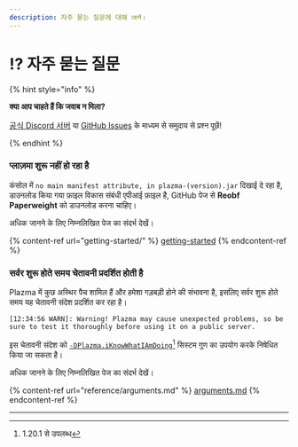 ```yaml
---
description: 자주 묻는 질문에 대해 जानें।
---
```


# ⁉️ 자주 묻는 질문

{% hint style="info" %}

**क्या आप चाहते हैं कि जवाब न मिला?**

[공식 Discord 서버](https://discord.gg/MmfC52K8A8) या [GitHub Issues](https://github.com/PlazmaMC/PlazmaBukkit/issues) के माध्यम से समुदाय से प्रश्न पूछें!

{% endhint %}

### प्लाज़मा शुरू नहीं हो रहा है

कंसोल में `no main manifest attribute, in plazma-(version).jar` दिखाई दे रहा है,\
डाउनलोड किया गया फ़ाइल विकास संबंधी एपीआई फ़ाइल है, GitHub पेज से **Reobf Paperweight** को डाउनलोड करना चाहिए।

अधिक जानने के लिए निम्नलिखित पेज का संदर्भ देखें।

{% content-ref url="getting-started/" %}
[getting-started](getting-started#id-2)
{% endcontent-ref %}

### सर्वर शुरू होते समय चेतावनी प्रदर्शित होती है

Plazma में कुछ अस्थिर पैच शामिल हैं और हमेशा गड़बड़ी होने की संभावना है, इसलिए सर्वर शुरू होते समय यह चेतावनी संदेश प्रदर्शित कर रहा है।

```log
[12:34:56 WARN]: Warning! Plazma may cause unexpected problems, so be sure to test it thoroughly before using it on a public server.
```

इस चेतावनी संदेश को [`-DPlazma.iKnowWhatIAmDoing`](#user-content-fn-1)[^1] सिस्टम गुण का उपयोग करके निषेधित किया जा सकता है।

अधिक जानने के लिए निम्नलिखित पेज का संदर्भ देखें।

{% content-ref url="reference/arguments.md" %}
[arguments.md](reference/arguments.md#plazma.iknowwhatiamdoing)
{% endcontent-ref %}

***

[^1]: 1.20.1 से उपलब्ध
